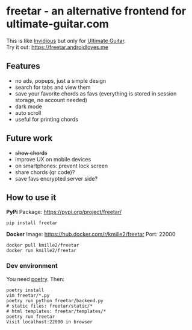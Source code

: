 # freetar - an alternative frontend for ultimate-guitar.com

This is like [Invidious](https://invidious.io/) but only for [Ultimate Guitar](https://www.ultimate-guitar.com/).  
Try it out: https://freetar.androidloves.me

## Features
- no ads, popups, just a simple design
- search for tabs and view them
- save your favorite chords as favs (everything is stored in session storage, no account needed)
- dark mode
- auto scroll
- useful for printing chords

## Future work
- ~~show chords~~
- improve UX on mobile devices
- on smartphones: prevent lock screen
- share chords (qr code)?
- save favs encrypted server side?


## How to use it
**PyPi**
Package: https://pypi.org/project/freetar/

```
pip install freetar
```

**Docker**
Image: https://hub.docker.com/r/kmille2/freetar
Port: 22000

```
docker pull kmille2/freetar
docker run kmille2/freetar
```


### Dev environment
You need [poetry](https://python-poetry.org/). Then:
```
poetry install
vim freetar/*.py
poetry run python freetar/backend.py
# static files: freetar/static/*
# html templates: freetar/templates/*
poetry run freetar
Visit localhost:22000 in browser
```

